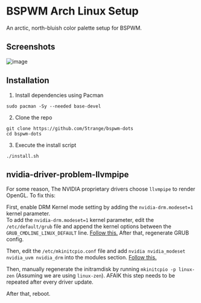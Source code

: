 # BSPWM Arch Linux Setup
An arctic, north-bluish color palette setup for BSPWM.

## Screenshots
![image](https://user-images.githubusercontent.com/64513428/153715832-86d003e8-1e87-4f4b-8c2f-fdf63d036d39.png)

## Installation
1. Install dependencies using Pacman
```
sudo pacman -Sy --needed base-devel
```

2. Clone the repo
```
git clone https://github.com/5trange/bspwm-dots
cd bspwm-dots
```

3. Execute the install script
```
./install.sh
```

## nvidia-driver-problem-llvmpipe
For some reason, The NVIDIA proprietary drivers choose ```llvmpipe``` to render OpenGL. To fix this:

First, enable DRM Kernel mode setting by adding the ```nvidia-drm.modeset=1``` kernel parameter.<br>
To add the ```nvidia-drm.modeset=1``` kernel parameter, edit the ```/etc/default/grub``` file and append the kernel options between the ```GRUB_CMDLINE_LINUX_DEFAULT``` line. [Follow this.](https://wiki.archlinux.org/title/Kernel_parameters#GRUB)
After that, regenerate GRUB config.

Then, edit the ```/etc/mkinitcpio.conf``` file and add ```nvidia nvidia_modeset nvidia_uvm nvidia_drm``` into the modules section. [Follow this.](https://wiki.archlinux.org/title/Mkinitcpio#MODULES)

Then, manually regenerate the initramdisk by running ```mkinitcpio -p linux-zen``` (Assuming we are using ```linux-zen```). AFAIK this step needs to be repeated after every driver update.

After that, reboot.
